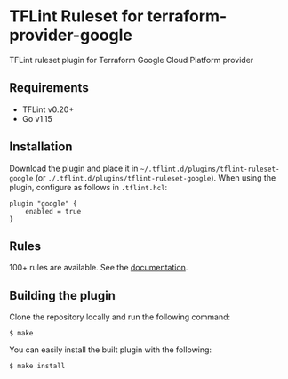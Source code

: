 # TFLint Ruleset for terraform-provider-google

TFLint ruleset plugin for Terraform Google Cloud Platform provider

## Requirements

- TFLint v0.20+
- Go v1.15

## Installation

Download the plugin and place it in `~/.tflint.d/plugins/tflint-ruleset-google` (or `./.tflint.d/plugins/tflint-ruleset-google`). When using the plugin, configure as follows in `.tflint.hcl`:

```hcl
plugin "google" {
    enabled = true
}
```

## Rules

100+ rules are available. See the [documentation](docs/README.md).

## Building the plugin

Clone the repository locally and run the following command:

```
$ make
```

You can easily install the built plugin with the following:

```
$ make install
```
